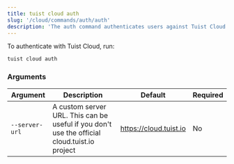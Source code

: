 ```yaml
---
title: tuist cloud auth
slug: '/cloud/commands/auth/auth'
description: 'The auth command authenticates users against Tuist Cloud to interact with cloud features such as remote caching to speed up build times.'
---
```


To authenticate with Tuist Cloud, run:
```sh
tuist cloud auth
```


### Arguments

| Argument | Description | Default | Required |
| -------- | ----------- | ------- | -------- |
| `--server-url` | A custom server URL. This can be useful if you don't use the official cloud.tuist.io project | https://cloud.tuist.io  | No |